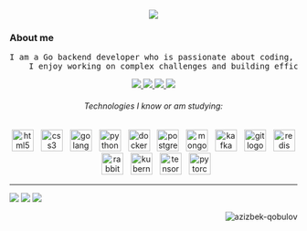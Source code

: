 <h1 align="center">
  <a href="https://git.io/typing-svg">
    <img src="https://readme-typing-svg.herokuapp.com/?lines=Hi,+There!+👋;This+is+Azizbek+Qobulov👨‍💻&center=true&size=30">
  </a>
</h1>

### About me

<p align="justify">
  <pre>I am a Go backend developer who is passionate about coding, video editing, and creating videos. 
    I enjoy working on complex challenges and building efficient solutions.</pre>
</p>

<p align="center">
  <a href="https://www.linkedin.com/in/azizbek-qobulov" target="_blank" alt="Linkedin"> 
    <img src="https://img.shields.io/badge/-Linkedin-0e76a8?style=for-the-badge&logo=Linkedin&logoColor=white&link=https://www.linkedin.com/in/azizbek-qobulov" /> 
  </a>
  <a href="https://www.instagram.com/azizbek_qobulov/" alt="Instagram"> 
    <img src="https://img.shields.io/badge/-Instagram-DF0174?style=for-the-badge&logo=instagram&logoColor=white&link=https://www.instagram.com/azizbek_qobulov/"/> 
  </a>
  <a href = "mailto:azizbek.qobulov@example.com"> 
    <img src="https://img.shields.io/badge/-Gmail-%23EA4335?style=for-the-badge&logo=gmail&logoColor=white" target="_blank"> 
  </a>
  <a href="https://t.me/azizbek_qobulov"> 
    <img src="https://img.shields.io/badge/Telegram-26A5E4.svg?style=for-the-badge&logo=Telegram&logoColor=white"> 
  </a>
</p>

<h6 align="center">Technologies I know or am studying:</h6>

<div align="center">
  <img src="https://skillicons.dev/icons?i=html" height="38" alt="html5 logo"  />
  <img width="5" />
  <img src="https://cdn.jsdelivr.net/gh/devicons/devicon/icons/css3/css3-original.svg" height="38" alt="css3 logo"  />
  <img width="5" />
  <img src="https://skillicons.dev/icons?i=golang" height="38" alt="golang logo"  />
  <img width="5" />
  <img src="https://skillicons.dev/icons?i=py" height="38" alt="python logo"  />
  <img width="5" />
  <img src="https://skillicons.dev/icons?i=docker" height="38" alt="docker logo"  />
  <img width="5" />
  <img src="https://skillicons.dev/icons?i=postgres" height="38" alt="postgres logo"  />
  <img width="5" />
  <img src="https://skillicons.dev/icons?i=mongo" height="38" alt="mongo logo"  />
  <img width="5" />
  <img src="https://skillicons.dev/icons?i=kafka" height="38" alt="kafka logo"  />
  <img width="5" />
  <img src="https://cdn.jsdelivr.net/gh/devicons/devicon/icons/git/git-original.svg" height="38" alt="git logo"  />
  <img width="5" />
  <img src="https://skillicons.dev/icons?i=redis" height="38" alt="redis logo"  />
  <img width="5" />
  <img src="https://skillicons.dev/icons?i=rabbitmq" height="38" alt="rabbitmq logo"  />
  <img width="5" />
  <img src="https://skillicons.dev/icons?i=kubernetes" height="38" alt="kubernetes logo"  />
  <img width="5" />
  <img src="https://skillicons.dev/icons?i=tensorflow" height="38" alt="tensorflow logo"  />
  <img width="5" />
  <img src="https://skillicons.dev/icons?i=pytorch" height="38" alt="pytorch logo"  />
</div>

<hr>

![](http://github-profile-summary-cards.vercel.app/api/cards/profile-details?username=azizbek-qobulov&theme=cobalt2)
![](http://github-profile-summary-cards.vercel.app/api/cards/repos-per-language?username=azizbek-qobulov&theme=cobalt2) 
![](http://github-profile-summary-cards.vercel.app/api/cards/most-commit-language?username=azizbek-qobulov&theme=cobalt2)

<div>
  <img align="right" src="https://komarev.com/ghpvc/?username=azizbek-qobulov&style=for-the-badge" alt="azizbek-qobulov" />
</div>
